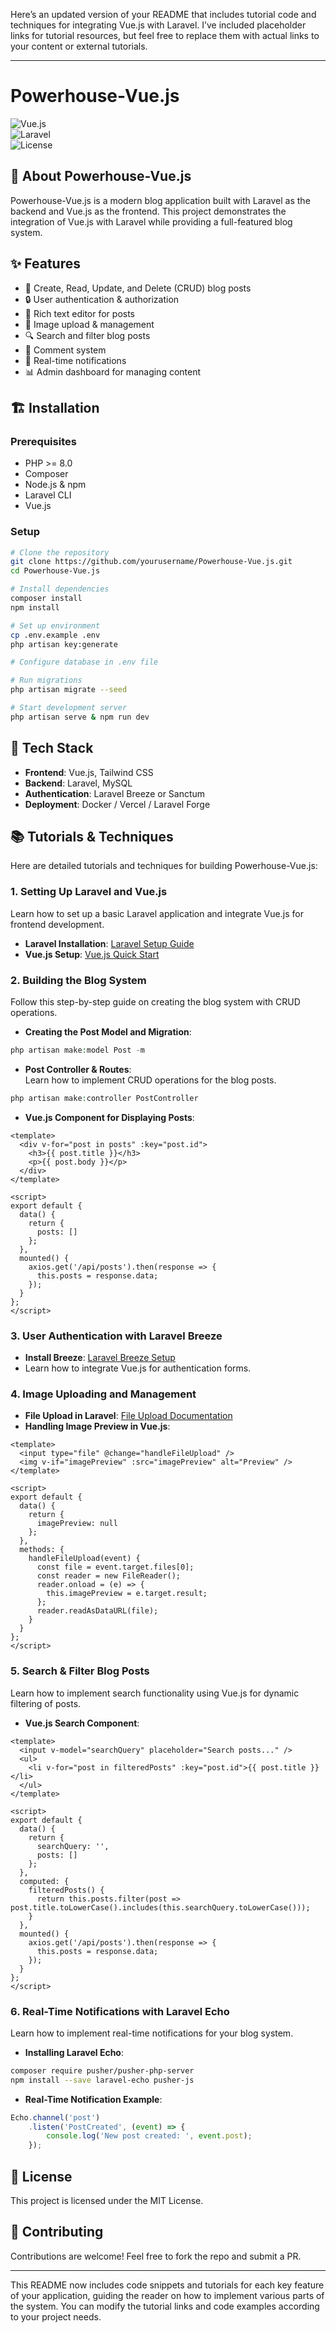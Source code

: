 Here’s an updated version of your README that includes tutorial code and techniques for integrating Vue.js with Laravel. I’ve included placeholder links for tutorial resources, but feel free to replace them with actual links to your content or external tutorials.

---

# Powerhouse-Vue.js

![Vue.js](https://img.shields.io/badge/Vue.js-4FC08D?style=for-the-badge&logo=vue.js&logoColor=white)  
![Laravel](https://img.shields.io/badge/Laravel-FF2D20?style=for-the-badge&logo=laravel&logoColor=white)  
![License](https://img.shields.io/badge/License-MIT-green.svg)

## 🚀 About Powerhouse-Vue.js
Powerhouse-Vue.js is a modern blog application built with Laravel as the backend and Vue.js as the frontend. This project demonstrates the integration of Vue.js with Laravel while providing a full-featured blog system.

## ✨ Features
- 📝 Create, Read, Update, and Delete (CRUD) blog posts
- 🔒 User authentication & authorization
- 📄 Rich text editor for posts
- 📂 Image upload & management
- 🔍 Search and filter blog posts
- 💬 Comment system
- 📢 Real-time notifications
- 📊 Admin dashboard for managing content

## 🏗️ Installation
### Prerequisites
- PHP >= 8.0
- Composer
- Node.js & npm
- Laravel CLI
- Vue.js

### Setup
```bash
# Clone the repository
git clone https://github.com/yourusername/Powerhouse-Vue.js.git
cd Powerhouse-Vue.js

# Install dependencies
composer install
npm install

# Set up environment
cp .env.example .env
php artisan key:generate

# Configure database in .env file

# Run migrations
php artisan migrate --seed

# Start development server
php artisan serve & npm run dev
```

## 🔧 Tech Stack
- **Frontend**: Vue.js, Tailwind CSS
- **Backend**: Laravel, MySQL
- **Authentication**: Laravel Breeze or Sanctum
- **Deployment**: Docker / Vercel / Laravel Forge

## 📚 Tutorials & Techniques
Here are detailed tutorials and techniques for building Powerhouse-Vue.js:

### 1. **Setting Up Laravel and Vue.js**
Learn how to set up a basic Laravel application and integrate Vue.js for frontend development.

- **Laravel Installation**: [Laravel Setup Guide](https://laravel.com/docs/9.x/installation)
- **Vue.js Setup**: [Vue.js Quick Start](https://vuejs.org/guide/essentials/installation.html)

### 2. **Building the Blog System**
Follow this step-by-step guide on creating the blog system with CRUD operations.

- **Creating the Post Model and Migration**:
```php
php artisan make:model Post -m
```

- **Post Controller & Routes**:  
Learn how to implement CRUD operations for the blog posts.
```php
php artisan make:controller PostController
```

- **Vue.js Component for Displaying Posts**:
```vue
<template>
  <div v-for="post in posts" :key="post.id">
    <h3>{{ post.title }}</h3>
    <p>{{ post.body }}</p>
  </div>
</template>

<script>
export default {
  data() {
    return {
      posts: []
    };
  },
  mounted() {
    axios.get('/api/posts').then(response => {
      this.posts = response.data;
    });
  }
};
</script>
```

### 3. **User Authentication with Laravel Breeze**
- **Install Breeze**: [Laravel Breeze Setup](https://laravel.com/docs/9.x/starter-kits#laravel-breeze)
- Learn how to integrate Vue.js for authentication forms.

### 4. **Image Uploading and Management**
- **File Upload in Laravel**: [File Upload Documentation](https://laravel.com/docs/9.x/filesystem#file-uploads)
- **Handling Image Preview in Vue.js**:  
```vue
<template>
  <input type="file" @change="handleFileUpload" />
  <img v-if="imagePreview" :src="imagePreview" alt="Preview" />
</template>

<script>
export default {
  data() {
    return {
      imagePreview: null
    };
  },
  methods: {
    handleFileUpload(event) {
      const file = event.target.files[0];
      const reader = new FileReader();
      reader.onload = (e) => {
        this.imagePreview = e.target.result;
      };
      reader.readAsDataURL(file);
    }
  }
};
</script>
```

### 5. **Search & Filter Blog Posts**
Learn how to implement search functionality using Vue.js for dynamic filtering of posts.

- **Vue.js Search Component**:
```vue
<template>
  <input v-model="searchQuery" placeholder="Search posts..." />
  <ul>
    <li v-for="post in filteredPosts" :key="post.id">{{ post.title }}</li>
  </ul>
</template>

<script>
export default {
  data() {
    return {
      searchQuery: '',
      posts: []
    };
  },
  computed: {
    filteredPosts() {
      return this.posts.filter(post => post.title.toLowerCase().includes(this.searchQuery.toLowerCase()));
    }
  },
  mounted() {
    axios.get('/api/posts').then(response => {
      this.posts = response.data;
    });
  }
};
</script>
```

### 6. **Real-Time Notifications with Laravel Echo**
Learn how to implement real-time notifications for your blog system.

- **Installing Laravel Echo**:  
```bash
composer require pusher/pusher-php-server
npm install --save laravel-echo pusher-js
```
- **Real-Time Notification Example**:
```javascript
Echo.channel('post')
    .listen('PostCreated', (event) => {
        console.log('New post created: ', event.post);
    });
```

## 📜 License
This project is licensed under the MIT License.

## 🤝 Contributing
Contributions are welcome! Feel free to fork the repo and submit a PR.

---

This README now includes code snippets and tutorials for each key feature of your application, guiding the reader on how to implement various parts of the system. You can modify the tutorial links and code examples according to your project needs.
